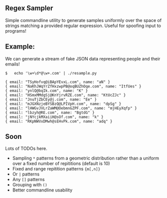 Regex Sampler
---

Simple commandline utility to generate samples uniformly over the space of strings matching a provided regular expression. Useful for spoofing input to programs!

## Example:
We can generate a stream of fake JSON data representing people and their emails!
```
$	echo '\w+\d*@\w+.com' | ./resample.py 

{ email: "TSyHofvq@iBApYEvxL.com", name: "aN" }
{ email: "NaKhJWqYrZfHxzwpPB@oqBUZhOqe.com", name: "ItfUes" }
{ email: "ynlQ@bqIk.com", name: "K" }
{ email: "HSmxMMdgSj@KnYjrvRZE.com", name: "KtUcZJc" }
{ email: "JnuTjZbCEy@j.com", name: "Ee" }
{ email: "mJGXNzjeBYSBzQ@LPIVpH.com", name: "dpSg" }
{ email: "lHWGvJVLrZaWM@OebmnGZPF.com", name: "mjHEyXqfp" }
{ email: "lbzyh@RE.com", name: "BgtdG" }
{ email: "jNYcjkMXaiiH@sOf.com", name: "k" }
{ email: "RKpNWVxDMwh@sEHvPk.com", name: "adq" }

```

## Soon
Lots of TODOs here.

 - Sampling ```*``` patterns from a geometric distribution rather than a uniform over a fixed number of repititions (default is 10)
 - Fixed and range repitition patterns ```{m[,n]}```
 - Or ```|``` patterns
 - Any ```[]``` patterns
 - Grouping with ```()```
 - Better commandline usability